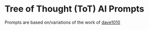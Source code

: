# Tree of Thought (ToT) AI Prompts

Prompts are based on/variations of the work of [dave1010](https://github.com/dave1010/tree-of-thought-prompting/blob/main/tree-of-thought-prompts.txt)
